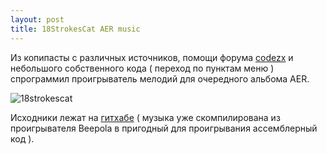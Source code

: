 ```yaml
---
layout: post
title: 18StrokesCat AER music
---
```


Из копипасты с различных источников, помощи форума [codezx](http://codezx.mybb.ru/viewtopic.php?id=9#p76) и небольшого собственного кода ( переход по пунктам меню ) спрограммил проигрыватель мелодий для очередного альбома AER.



![18strokescat](/images/18strokescat.png)



Исходники лежат на [гитхабе](https://github.com/zxwanderer/18strokes) ( музыка уже скомпилирована из проигрывателя Beepola в пригодный для проигрывания ассемблерный код ).


